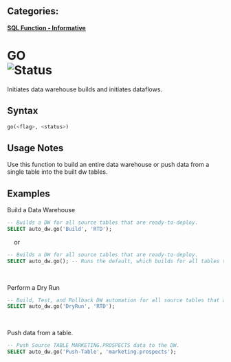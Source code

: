 ## Categories:
**[SQL Function - Informative](readme.md##interactive-functions)**

# GO <br> ![Status](https://img.shields.io/badge/status-draft-yellow)
Initiates data warehouse builds and initiates dataflows.

## Syntax
``` SQL
go(<flag>, <status>)
```

## Usage Notes
Use this function to build an entire data warehouse or push data from a single table into the built dw tables.

## Examples

Build a Data Warehouse
```sql
-- Builds a DW for all source tables that are ready-to-deploy.
SELECT auto_dw.go('Build', 'RTD');
```
&nbsp;&nbsp;&nbsp;&nbsp;or
```sql
-- Builds a DW for all source tables that are ready-to-deploy.
SELECT auto_dw.go(); -- Runs the default, which builds for all tables that are ready-to-deploy.
```
<br>

Perform a Dry Run
```sql
-- Build, Test, and Rollback DW automation for all source tables that are ready-to-deploy.
SELECT auto_dw.go('DryRun', 'RTD');
```

<br>

Push data from a table.
```sql
-- Push Source TABLE MARKETING.PROSPECTS data to the DW.
SELECT auto_dw.go('Push-Table', 'marketing.prospects');
```
